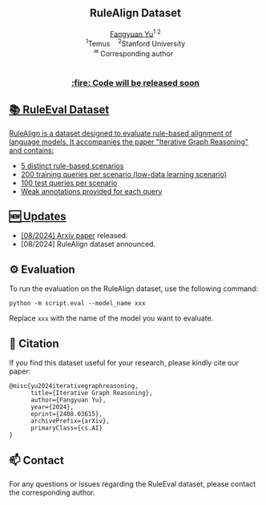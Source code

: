 <div align="center">
<h2 align="center">
   <b>RuleAlign Dataset</b>
</h2>
<div>
<a target="_blank" href="https://scholar.google.com.sg/citations?user=GqZfs_IAAAAJ&hl=en">Fangyuan&#160;Yu</a><sup>1 2</sup>
</div>
<sup>1</sup>Temus&#160&#160&#160</span>
<sup>2</sup>Stanford University</span>
<br />
<sup>&#9993&#160;</sup>Corresponding author&#160;&#160;</span>
<br/>
<br/>
<div align="center">
    <a href="https://arxiv.org/abs/xxxx" target="_blank">
</div>
</div>
<h3 align="center">
<b>:fire: Code will be released soon</b>
</h3>

## :books: RuleEval Dataset

RuleAlign is a dataset designed to evaluate rule-based alignment of language models. It accompanies the paper "Iterative Graph Reasoning" and contains:

- 5 distinct rule-based scenarios
- 200 training queries per scenario (low-data learning scenario)
- 100 test queries per scenario
- Weak annotations provided for each query

## :new: Updates
- [08/2024] [Arxiv paper](https://arxiv.org/abs/2408.03615) released.
- [08/2024] RuleAlign dataset announced.

## :gear: Evaluation

To run the evaluation on the RuleAlign dataset, use the following command:

```shell
python -m script.eval --model_name xxx
```

Replace `xxx` with the name of the model you want to evaluate.

## :hugs: Citation
If you find this dataset useful for your research, please kindly cite our paper:

```
@misc{yu2024iterativegraphreasoning,
      title={Iterative Graph Reasoning}, 
      author={Fangyuan Yu},
      year={2024},
      eprint={2408.03615},
      archivePrefix={arXiv},
      primaryClass={cs.AI}
}
```

## :mailbox: Contact

For any questions or issues regarding the RuleEval dataset, please contact the corresponding author.
